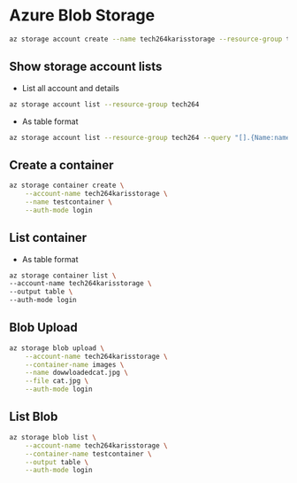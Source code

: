 # Azure Blob Storage

```bash
az storage account create --name tech264karisstorage --resource-group tech264 --location uksouth --sku Standard_LRS
```

## Show storage account lists

* List all account and details

```bash
az storage account list --resource-group tech264
```

* As table format
  
```bash
az storage account list --resource-group tech264 --query "[].{Name:name, Location:location, Kind:kind}" --output table
```

## Create a container

```bash
az storage container create \
    --account-name tech264karisstorage \
    --name testcontainer \
    --auth-mode login
```

## List container

* As table format
  
```bash
az storage container list \
--account-name tech264karisstorage \
--output table \
--auth-mode login
```

## Blob Upload

```bash
az storage blob upload \
    --account-name tech264karisstorage \
    --container-name images \
    --name dowwloadedcat.jpg \
    --file cat.jpg \
    --auth-mode login
```

## List Blob

```bash
az storage blob list \
    --account-name tech264karisstorage \
    --container-name testcontainer \
    --output table \
    --auth-mode login
```


